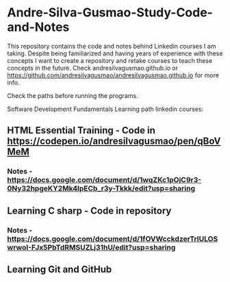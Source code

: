 # Andre-Silva-Gusmao-Study-Code-and-Notes
This repository contains the code and notes behind Linkedin courses I am taking. Despite being familiarized and having years of experience with these concepts I want to create a repository and retake courses to teach these concepts in the future. Check andresilvagusmao.github.io or https://github.com/andresilvagusmao/andresilvagusmao.github.io for more info.

Check the paths before running the programs.

Software Development Fundamentals Learning path linkedin courses:
## HTML Essential Training - Code in https://codepen.io/andresilvagusmao/pen/qBoVMeM
### Notes - https://docs.google.com/document/d/1wqZKc1pOjC9r3-0Ny32hpgeKY2Mk4lpECb_r3y-Tkkk/edit?usp=sharing
## Learning C sharp - Code in repository
### Notes - https://docs.google.com/document/d/1fOVWcckdzerTrIULOSwrwoI-FJx5PbTdRMSUZLj31hU/edit?usp=sharing

## Learning Git and GitHub
